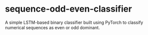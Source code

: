 # sequence-odd-even-classifier
A simple LSTM-based binary classifier built using PyTorch to classify numerical sequences as even or odd dominant.
